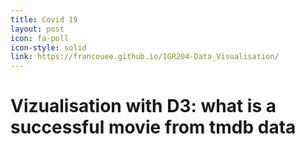 ```yaml
---
title: Covid 19
layout: post
icon: fa-poll
icon-style: solid
link: https://francouee.github.io/IGR204-Data_Visualisation/
---
```


# Vizualisation with D3: what is a successful movie from tmdb data 